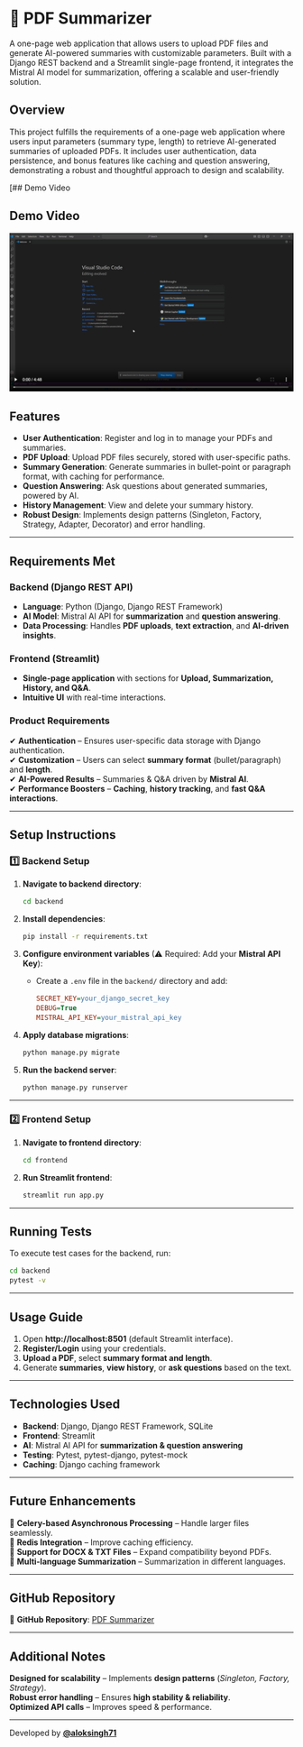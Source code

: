 # 📄 PDF Summarizer

A one-page web application that allows users to upload PDF files and generate AI-powered summaries with customizable parameters. Built with a Django REST backend and a Streamlit single-page frontend, it integrates the Mistral AI model for summarization, offering a scalable and user-friendly solution.

## Overview
This project fulfills the requirements of a one-page web application where users input parameters (summary type, length) to retrieve AI-generated summaries of uploaded PDFs. It includes user authentication, data persistence, and bonus features like caching and question answering, demonstrating a robust and thoughtful approach to design and scalability.

[## Demo Video

## Demo Video

[![Watch the video](https://raw.githubusercontent.com/aloksingh71/pdf-summarizer/main/Demo/pdf_Summarizer_demo.png)](https://drive.google.com/file/d/14TipbAxktOg1gKfOsibaHXUeo0SuMnbp)

## Features
- **User Authentication**: Register and log in to manage your PDFs and summaries.
- **PDF Upload**: Upload PDF files securely, stored with user-specific paths.
- **Summary Generation**: Generate summaries in bullet-point or paragraph format, with caching for performance.
- **Question Answering**: Ask questions about generated summaries, powered by AI.
- **History Management**: View and delete your summary history.
- **Robust Design**: Implements design patterns (Singleton, Factory, Strategy, Adapter, Decorator) and error handling.
 

---

##  Requirements Met

### **Backend (Django REST API)**
- **Language**: Python (Django, Django REST Framework)
- **AI Model**: Mistral AI API for **summarization** and **question answering**.
- **Data Processing**: Handles **PDF uploads**, **text extraction**, and **AI-driven insights**.

### **Frontend (Streamlit)**
- **Single-page application** with sections for **Upload, Summarization, History, and Q&A**.
- **Intuitive UI** with real-time interactions.

### **Product Requirements**
✔ **Authentication** – Ensures user-specific data storage with Django authentication.  
✔ **Customization** – Users can select **summary format** (bullet/paragraph) and **length**.  
✔ **AI-Powered Results** – Summaries & Q&A driven by **Mistral AI**.  
✔ **Performance Boosters** – **Caching**, **history tracking**, and **fast Q&A interactions**.  

---

##  Setup Instructions

### **1️⃣ Backend Setup**

1. **Navigate to backend directory**:
   ```bash
   cd backend
   ```

2. **Install dependencies**:
   ```bash
   pip install -r requirements.txt
   ```

3. **Configure environment variables** (⚠ Required: Add your **Mistral API Key**):
   - Create a `.env` file in the `backend/` directory and add:
     ```ini
     SECRET_KEY=your_django_secret_key
     DEBUG=True
     MISTRAL_API_KEY=your_mistral_api_key
     ```

4. **Apply database migrations**:
   ```bash
   python manage.py migrate
   ```

5. **Run the backend server**:
   ```bash
   python manage.py runserver
   ```

---

### **2️⃣ Frontend Setup**

1. **Navigate to frontend directory**:
   ```bash
   cd frontend
   ```

2. **Run Streamlit frontend**:
   ```bash
   streamlit run app.py
   ```

---

##  Running Tests

To execute test cases for the backend, run:
```bash
cd backend
pytest -v
```

---

##  Usage Guide

1. Open **http://localhost:8501** (default Streamlit interface).
2. **Register/Login** using your credentials.
3. **Upload a PDF**, select **summary format and length**.
4. Generate **summaries**, **view history**, or **ask questions** based on the text.

---

##  Technologies Used

- **Backend**: Django, Django REST Framework, SQLite
- **Frontend**: Streamlit
- **AI**: Mistral AI API for **summarization & question answering**
- **Testing**: Pytest, pytest-django, pytest-mock
- **Caching**: Django caching framework

---

##  Future Enhancements

🔹 **Celery-based Asynchronous Processing** – Handle larger files seamlessly.  
🔹 **Redis Integration** – Improve caching efficiency.  
🔹 **Support for DOCX & TXT Files** – Expand compatibility beyond PDFs.  
🔹 **Multi-language Summarization** – Summarization in different languages.  

---

##  GitHub Repository

🔗 **GitHub Repository**: [PDF Summarizer](https://github.com/aloksingh71/pdf-summarizer)

---

##  Additional Notes

**Designed for scalability** – Implements **design patterns** (*Singleton, Factory, Strategy*).  
**Robust error handling** – Ensures **high stability & reliability**.  
**Optimized API calls** – Improves speed & performance.  

---
 Developed by **[@aloksingh71](https://github.com/aloksingh71)**
